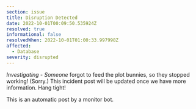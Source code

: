```yaml
---
section: issue
title: Disruption Detected
date: 2022-10-01T00:09:50.535924Z
resolved: true
informational: false
resolvedWhen: 2022-10-01T01:00:33.997998Z
affected:
  - Database
severity: disrupted
---
```

*Investigating* - _Someone_ forgot to feed the plot bunnies, so they stopped working! (Sorry.) This incident post will be updated once we have more information. Hang tight!

This is an automatic post by a monitor bot.
        